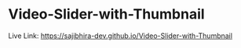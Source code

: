 # Video-Slider-with-Thumbnail

Live Link: https://sajibhira-dev.github.io/Video-Slider-with-Thumbnail
